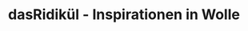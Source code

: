 ---
title: "dasRidikül - Inspirationen in Wolle"
url: /dachau/dasridikuel-inspirationen-in-wolle/
shop: Textil
---